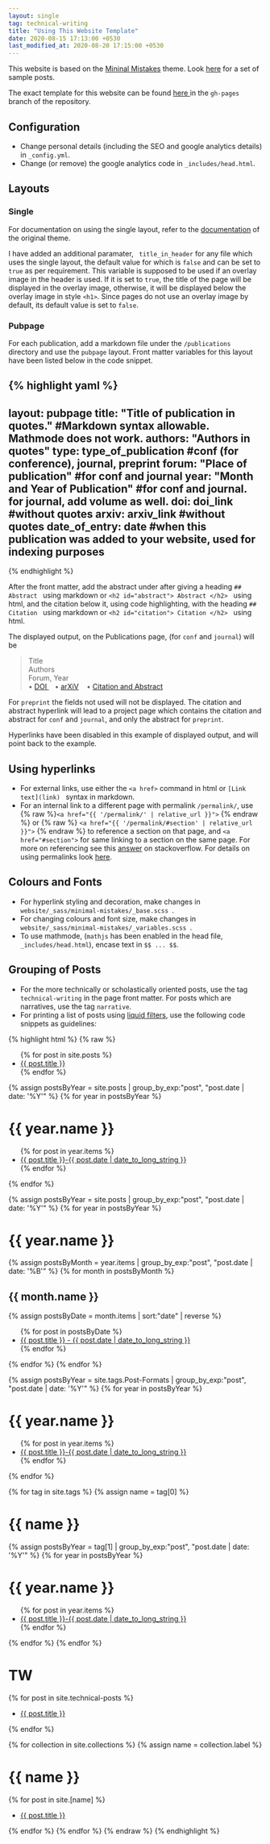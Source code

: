 ```yaml
---
layout: single
tag: technical-writing
title: "Using This Website Template"
date: 2020-08-15 17:13:00 +0530
last_modified_at: 2020-08-20 17:15:00 +0530
---
```


This website is based on the <a href="https://github.com/mmistakes/minimal-mistakes">Mininal Mistakes</a> theme.
Look <a href="https://mmistakes.github.io/minimal-mistakes/year-archive/">here</a> for a set of sample posts. 

The exact template for this website can be found <a href="https://github.com/anantjoshi97/website/tree/gh-pages"> here </a> in the ```gh-pages``` branch of the repository.

## Configuration

* Change personal details (including the SEO and google analytics details) in ```_config.yml```.
* Change (or remove) the google analytics code in ```_includes/head.html```.

## Layouts

### Single

For documentation on using the single layout, refer to the <a href="https://mmistakes.github.io/minimal-mistakes/docs/layouts/#single-layout">documentation</a> of the original theme.

I have added an additional paramater, ``` title_in_header``` for any file which uses the single layout, the default value for which is ```false``` and can be set to
```true``` as per requirement. This variable is supposed to be used if an overlay image in the header is used.
If it is set to ```true```, the title of the page will be displayed in the overlay image, otherwise, it will be displayed below the overlay image in style ```<h1>```. 
Since pages do not use an overlay image by default, its default value is set to ```false```.

### Pubpage

For each publication, add a markdown file under the ```/publications``` directory and use the ```pubpage``` layout. Front matter variables for this layout have been listed below in the code snippet. 

{% highlight yaml %}
---
layout: pubpage 
title: "Title of publication in quotes." #Markdown syntax allowable. Mathmode does not work.
authors:  "Authors in quotes"
type: type_of_publication #conf (for conference), journal, preprint
forum:  "Place of publication" #for conf and journal
year: "Month and Year of Publication" #for conf and journal. for journal, add volume as well. 
doi: doi_link #without quotes
arxiv: arxiv_link #without quotes
date_of_entry: date #when this publication was added to your website, used for indexing purposes
---
{% endhighlight %}

After the front matter, add the abstract under after giving a heading ```## Abstract ``` using markdown or ```<h2 id="abstract"> Abstract </h2> ``` using html, and the citation below it, using code highlighting, with the heading ```## Citation ``` using markdown or ```<h2 id="citation"> Citation </h2> ``` using html.

The displayed output, on the Publications page, (for ```conf``` and ```journal```) will be

<blockquote>
<div class="pubitem" id="pubdisplay">
  <div class="pubtitle">
    Title
  </div>
  <div class="pubauthors">
    Authors
  </div>
  <div class="pubinfo">
    Forum, Year  
  </div>  
  <div class="publinks">
  &#8226; <a href="#pubdisplay"> DOI </a>&nbsp;&nbsp; &#8226; <a href="#pubdisplay">arXiV</a>
    &nbsp;&nbsp; &#8226; <a href="#pubdisplay">Citation and Abstract</a>
  </div>
</div>
</blockquote>

For ```preprint``` the fields not used will not be displayed. The citation and abstract hyperlink will lead to a project page which contains the citation and abstract for
```conf``` and ```journal```, and only the abstract for ```preprint```.

<div class="notice">
  Hyperlinks have been disabled in this example of displayed output, and will point back to the example. 
</div>


## Using hyperlinks

* For external links, use either the ``` <a href> ``` command in html or ```[Link text](link) ``` syntax in markdown.
* For an internal link to a different page with permalink ```/permalink/```, use {% raw %}``` <a href="{{ '/permalink/' | relative_url }}"> ``` {% endraw %} or {% raw %} ``` <a href="{{ '/permalink/#section' | relative_url }}"> ``` {% endraw %} to reference a section on that page, and ``` <a href="#section"> ``` for same linking to a section on the same page. For more on referencing see this <a href="https://stackoverflow.com/questions/6695439/how-to-link-to-a-named-anchor-in-multimarkdown">answer</a> on stackoverflow. For details on using permalinks look <a href="https://jekyllrb.com/docs/permalinks/"> here</a>.

## Colours and Fonts

* For hyperlink styling and decoration, make changes in ```  website/_sass/minimal-mistakes/_base.scss  ```.
* For changing colours and font size, make changes in ```  website/_sass/minimal-mistakes/_variables.scss  ```.
* To use mathmode, (```mathjs``` has been enabled in the head file, ```_includes/head.html```), encase text in ``` $$ ... $$ ```.

## Grouping of Posts

* For the more technically or scholastically oriented posts, use the tag ``` technical-writing ``` in the page front matter.
For posts which are narratives, use the tag ``` narrative ```.
* For printing a list of posts using <a href="https://jekyllrb.com/docs/liquid/filters/">liquid filters</a>, use the following code snippets as guidelines:

{% highlight html %}
{% raw %}
<!-- List of all posts-->
<ul>
  {% for post in site.posts %}
    <li>
      <a href="{{ post.url }}">{{ post.title }}</a>
    </li>
  {% endfor %}
</ul>

<!-- Posts by year -->
{% assign postsByYear = site.posts | group_by_exp:"post", "post.date | date: '%Y'" %}
{% for year in postsByYear %}
<h1>{{ year.name }}</h1>
<ul>
  {% for post in year.items %}
    <li>
      <a href="{{ post.url | relative_url }}">{{ post.title }}-{{ post.date | date_to_long_string }}</a>
    </li>
  {% endfor %}
</ul>
{% endfor %}


<!-- Posts by year and month -->
{% assign postsByYear = site.posts | group_by_exp:"post", "post.date | date: '%Y'" %}
{% for year in postsByYear %}
<h1>{{ year.name }}</h1>
{% assign postsByMonth = year.items | group_by_exp:"post", "post.date | date: '%B'" %}
{% for month in postsByMonth %}
<h2>{{ month.name }}</h2>
{% assign postsByDate = month.items | sort:"date" | reverse %}
<ul>
  {% for post in postsByDate %}
    <li>
      <a href="{{ post.url | relative_url }}">{{ post.title }} - {{ post.date | date_to_long_string }} </a>      
    </li>
  {% endfor %}
</ul>
{% endfor %}
{% endfor %}



<!-- Posts by specific tag and year -->
{% assign postsByYear = site.tags.Post-Formats | group_by_exp:"post", "post.date | date: '%Y'" %}
{% for year in postsByYear %}
<h1>{{ year.name }}</h1>
<ul>
  {% for post in year.items %}
    <li>
      <a href="{{ post.url | relative_url }}">{{ post.title }}-{{ post.date | date_to_long_string }}</a>
    </li>
  {% endfor %}
</ul>
{% endfor %}


<!-- Posts by tag and year-->
{% for tag in site.tags %}
{% assign name = tag[0] %}
<h1>{{ name }}</h1>
{% assign postsByYear = tag[1] | group_by_exp:"post", "post.date | date: '%Y'" %}
{% for year in postsByYear %}
  <h1>{{ year.name }}</h1>
  <ul>
  {% for post in year.items %}
    <li>
      <a href="{{ post.url | relative_url }}">{{ post.title }}-{{ post.date | date_to_long_string }}</a>
    </li>
  {% endfor %}
  </ul>
{% endfor %}
{% endfor %}

<!-- Posts by specific collection -->
<h1>TW</h1>
{% for post in site.technical-posts %}
<ul>
  <li><a href="{{ post.url }}">{{ post.title }}</a></li>
</ul>
{% endfor %}

<!-- Posts by collection -->
{% for collection in site.collections %}
{% assign name = collection.label %}
  <h1>{{ name }}</h1>
  {% for post in site.[name] %}
  <ul>
    <li><a href="{{ post.url }}">{{ post.title }}</a></li>
  </ul>
  {% endfor %}
{% endfor %}
{% endraw %}
{% endhighlight %}


